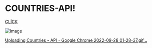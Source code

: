 # COUNTRIES-API!

[CLİCK]()

![image](https://user-images.githubusercontent.com/109246384/192652649-8439dfb5-107d-46c7-9c85-f328b045e62d.png)




[Uploading Countries - API - Google Chrome 2022-09-28 01-28-37.gif…]()
